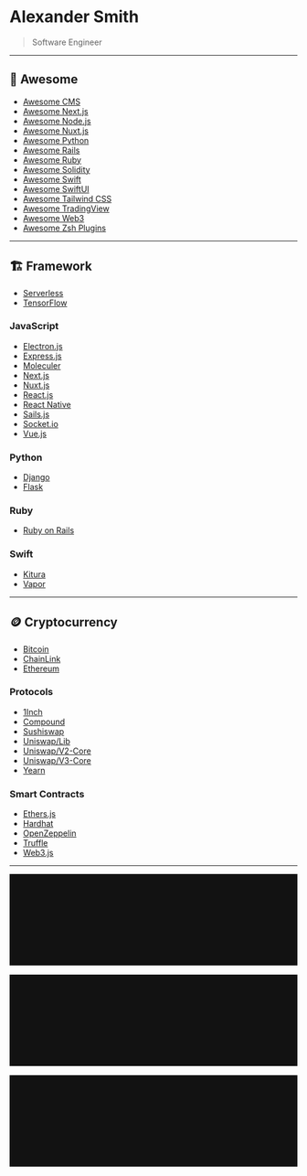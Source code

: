 # Alexander Smith

> Software Engineer

---

## 🤙 Awesome

* [Awesome CMS](https://github.com/postlight/awesome-cms)
* [Awesome Next.js](https://github.com/unicodeveloper/awesome-nextjs)
* [Awesome Node.js](https://github.com/sindresorhus/awesome-nodejs)
* [Awesome Nuxt.js](https://github.com/nuxt-community/awesome-nuxt)
* [Awesome Python](https://github.com/vinta/awesome-python)
* [Awesome Rails](https://github.com/gramantin/awesome-rails)
* [Awesome Ruby](https://github.com/markets/awesome-ruby)
* [Awesome Solidity](https://github.com/bkrem/awesome-solidity)
* [Awesome Swift](https://github.com/matteocrippa/awesome-swift)
* [Awesome SwiftUI](https://github.com/vlondon/awesome-swiftui)
* [Awesome Tailwind CSS](https://github.com/aniftyco/awesome-tailwindcss)
* [Awesome TradingView](https://github.com/tradingview/awesome-tradingview)
* [Awesome Web3](https://github.com/JoinColony/awesome-web3)
* [Awesome Zsh Plugins](https://github.com/unixorn/awesome-zsh-plugins)

---

## 🏗 Framework

* [Serverless](https://github.com/serverless/serverless)
* [TensorFlow](https://github.com/tensorflow/tensorflow)

### JavaScript

* [Electron.js](https://github.com/electron/electron)
* [Express.js](https://github.com/expressjs/express)
* [Moleculer](https://github.com/moleculerjs/moleculer)
* [Next.js](https://github.com/vercel/next.js)
* [Nuxt.js](https://github.com/nuxt/nuxt.js)
* [React.js](https://github.com/facebook/react)
* [React Native](https://github.com/facebook/react-native)
* [Sails.js](https://github.com/balderdashy/sails)
* [Socket.io](https://github.com/socketio/socket.io)
* [Vue.js](https://github.com/vuejs/vue)

### Python

* [Django](https://github.com/django/django)
* [Flask](https://github.com/pallets/flask)

### Ruby

* [Ruby on Rails](https://github.com/rails/rails)

### Swift

* [Kitura](https://github.com/Kitura/Kitura)
* [Vapor](https://github.com/vapor/vapor)

---

## 🪙 Cryptocurrency

* [Bitcoin](https://github.com/bitcoin/bitcoin)
* [ChainLink](https://github.com/smartcontractkit/chainlink)
* [Ethereum](https://github.com/ethereum)

### Protocols

* [1Inch](https://github.com/1inch/1inchProtocol)
* [Compound](https://github.com/compound-finance/compound-protocol)
* [Sushiswap](https://github.com/sushiswap/sushiswap)
* [Uniswap/Lib](https://github.com/Uniswap/uniswap-lib)
* [Uniswap/V2-Core](https://github.com/Uniswap/uniswap-v2-core)
* [Uniswap/V3-Core](https://github.com/Uniswap/uniswap-v3-core)
* [Yearn](https://github.com/yearn/yearn-protocol)

### Smart Contracts

* [Ethers.js](https://github.com/ethers-io/ethers.js)
* [Hardhat](https://github.com/nomiclabs/hardhat)
* [OpenZeppelin](https://github.com/OpenZeppelin/openzeppelin-contracts)
* [Truffle](https://github.com/trufflesuite/truffle)
* [Web3.js](https://github.com/ChainSafe/web3.js)

---

<div style="display:grid;grid-column: 1fr 1fr 1fr;grid-gap:1rem">
  <div style="height:10rem;background-color:#121212"></div>
  <div style="height:10rem;background-color:#121212"></div>
  <div style="height:10rem;background-color:#121212"></div>
</div>
